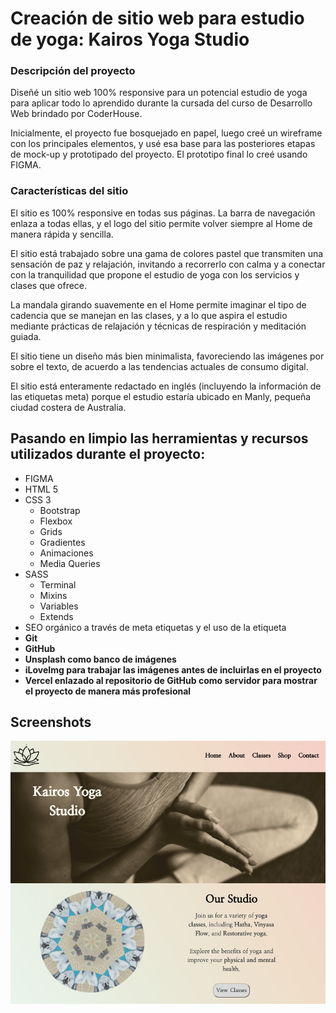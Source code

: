 
# Creación de sitio web para estudio de yoga: Kairos Yoga Studio

###  Descripción del proyecto
Diseñé un sitio web 100% responsive para un potencial estudio de yoga para aplicar todo lo aprendido durante la cursada del curso de Desarrollo Web brindado por CoderHouse.

Inicialmente, el proyecto fue bosquejado en papel, luego creé un wireframe con los principales elementos, y usé esa base para las posteriores etapas de mock-up y prototipado del proyecto. El prototipo final lo creé usando FIGMA. 

### Características del sitio
El sitio es 100% responsive en todas sus páginas. La barra de navegación enlaza a todas ellas, y el logo del sitio permite volver siempre al Home de manera rápida y sencilla. 

El sitio está trabajado sobre una gama de colores pastel que transmiten una sensación de paz y relajación, invitando a recorrerlo con calma y a conectar con la tranquilidad que propone el estudio de yoga con los servicios y clases que ofrece. 

La mandala girando suavemente en el Home permite imaginar el tipo de cadencia que se manejan en las clases, y a lo que aspira el estudio mediante prácticas de relajación y técnicas de respiración y meditación guiada. 

El sitio tiene un diseño más bien minimalista, favoreciendo las imágenes por sobre el texto, de acuerdo a las tendencias actuales de consumo digital.

El sitio está enteramente redactado en inglés (incluyendo la información de las etiquetas meta) porque el estudio estaría ubicado en Manly, pequeña ciudad costera de Australia.


## Pasando en limpio las herramientas y recursos  utilizados durante el proyecto:
* FIGMA
* HTML 5
* CSS 3
    - Bootstrap
    - Flexbox
    - Grids
    - Gradientes
    - Animaciones
    - Media Queries
* SASS
    - Terminal
    - Mixins
    - Variables
    - Extends
* SEO orgánico a través de meta etiquetas y el uso de la etiqueta <strong>
* Git
* GitHub
* Unsplash como banco de imágenes
* iLoveImg para trabajar las imágenes antes de incluirlas en el proyecto
* Vercel enlazado al repositorio de GitHub como servidor para mostrar el proyecto de manera más profesional

## Screenshots

![Kairos Yoga Studio - Home Page Screenshot](./assets/images/Kairos%20Yoga%20Studio%20-%20Home.png)
